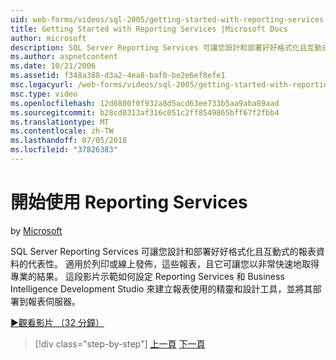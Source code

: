 ```yaml
---
uid: web-forms/videos/sql-2005/getting-started-with-reporting-services
title: Getting Started with Reporting Services |Microsoft Docs
author: microsoft
description: SQL Server Reporting Services 可讓您設計和部署好好格式化且互動式的報表資料的代表性。 適合列印或線上...
ms.author: aspnetcontent
ms.date: 10/21/2006
ms.assetid: f348a388-d3a2-4ea8-baf0-be2e6ef8efe1
msc.legacyurl: /web-forms/videos/sql-2005/getting-started-with-reporting-services
msc.type: video
ms.openlocfilehash: 12d6800f0f932a8d5acd63ee733b5aa9aba89aad
ms.sourcegitcommit: b28cd0313af316c051c2ff8549865bff67f2fbb4
ms.translationtype: MT
ms.contentlocale: zh-TW
ms.lasthandoff: 07/05/2018
ms.locfileid: "37826383"
---
```

<a name="getting-started-with-reporting-services"></a>開始使用 Reporting Services
====================
by [Microsoft](https://github.com/microsoft)

SQL Server Reporting Services 可讓您設計和部署好好格式化且互動式的報表資料的代表性。 適用於列印或線上發佈，這些報表，且它可讓您以非常快速地取得專業的結果。 這段影片示範如何設定 Reporting Services 和 Business Intelligence Development Studio 來建立報表使用的精靈和設計工具，並將其部署到報表伺服器。

[&#9654;觀看影片 （32 分鐘）](https://channel9.msdn.com/Blogs/ASP-NET-Site-Videos/getting-started-with-reporting-services)

> [!div class="step-by-step"]
> [上一頁](using-sql-server-management-studio.md)
> [下一頁](building-and-customizing-reports-in-business-intelligence-development-studio.md)
